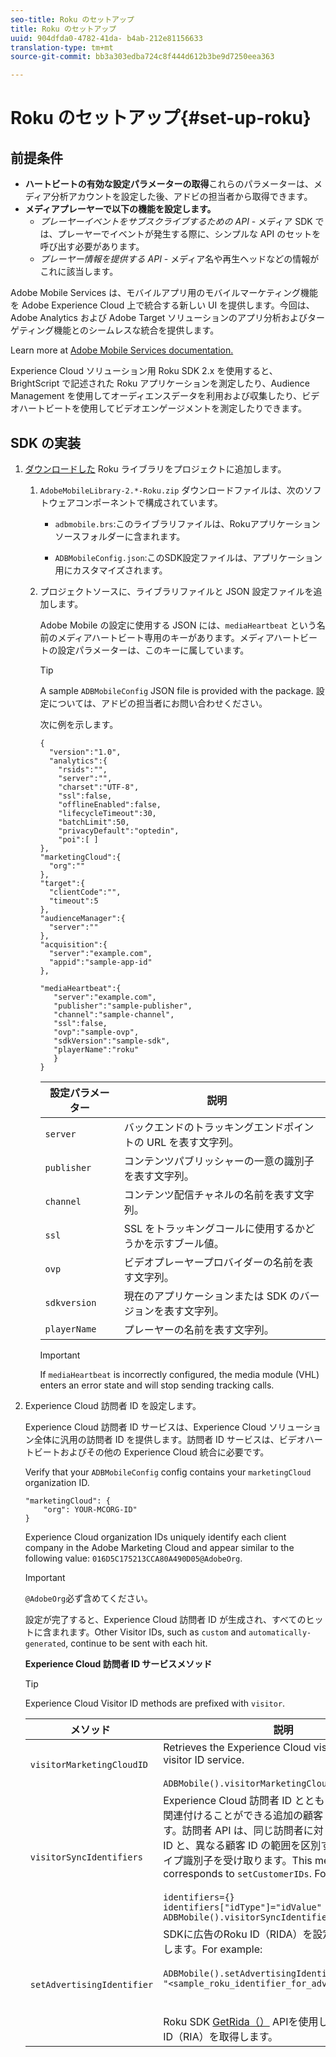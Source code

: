 ```yaml
---
seo-title: Roku のセットアップ
title: Roku のセットアップ
uuid: 904dfda0-4782-41da- b4ab-212e81156633
translation-type: tm+mt
source-git-commit: bb3a303edba724c8f444d612b3be9d7250eea363

---
```



# Roku のセットアップ{#set-up-roku}

## 前提条件

* **ハートビートの有効な設定パラメーターの取得**&#x200B;これらのパラメーターは、メディア分析アカウントを設定した後、アドビの担当者から取得できます。
* **メディアプレーヤーで以下の機能を設定します。**
   * _プレーヤーイベントをサブスクライブするための API_ - メディア SDK では、プレーヤーでイベントが発生する際に、シンプルな API のセットを呼び出す必要があります。
   * _プレーヤー情報を提供する API_ - メディア名や再生ヘッドなどの情報がこれに該当します。

Adobe Mobile Services は、モバイルアプリ用のモバイルマーケティング機能を Adobe Experience Cloud 上で統合する新しい UI を提供します。今回は、Adobe Analytics および Adobe Target ソリューションのアプリ分析およびターゲティング機能とのシームレスな統合を提供します。

Learn more at [Adobe Mobile Services documentation.](https://marketing.adobe.com/resources/help/en_US/mobile/)

Experience Cloud ソリューション用 Roku SDK 2.x を使用すると、BrightScript で記述された Roku アプリケーションを測定したり、Audience Management を使用してオーディエンスデータを利用および収集したり、ビデオハートビートを使用してビデオエンゲージメントを測定したりできます。

## SDK の実装

1. [ダウンロードした](../../sdk-implement/download-sdks.md#section_551A10AD7880426BB29AE52482BB4211) Roku ライブラリをプロジェクトに追加します。

   1. `AdobeMobileLibrary-2.*-Roku.zip` ダウンロードファイルは、次のソフトウェアコンポーネントで構成されています。

      * `adbmobile.brs`:このライブラリファイルは、Rokuアプリケーションソースフォルダーに含まれます。

      * `ADBMobileConfig.json`:このSDK設定ファイルは、アプリケーション用にカスタマイズされます。
   1. プロジェクトソースに、ライブラリファイルと JSON 設定ファイルを追加します。

      Adobe Mobile の設定に使用する JSON には、`mediaHeartbeat` という名前のメディアハートビート専用のキーがあります。メディアハートビートの設定パラメーターは、このキーに属しています。

      >[!TIP]
      >
      >A sample `ADBMobileConfig` JSON file is provided with the package. 設定については、アドビの担当者にお問い合わせください。

      次に例を示します。

      ```
      {
        "version":"1.0", 
        "analytics":{
          "rsids":"",
          "server":"",
          "charset":"UTF-8", 
          "ssl":false, 
          "offlineEnabled":false, 
          "lifecycleTimeout":30, 
          "batchLimit":50, 
          "privacyDefault":"optedin", 
          "poi":[ ]
      },
      "marketingCloud":{
        "org":""
      },
      "target":{ 
        "clientCode":"", 
        "timeout":5
      },
      "audienceManager":{ 
        "server":""
      },
      "acquisition":{ 
        "server":"example.com",
        "appid":"sample-app-id"
      },
      
      "mediaHeartbeat":{ 
         "server":"example.com", 
         "publisher":"sample-publisher", 
         "channel":"sample-channel", 
         "ssl":false,
         "ovp":"sample-ovp", 
         "sdkVersion":"sample-sdk", 
         "playerName":"roku"
         }    
      }
      ```

      | 設定パラメーター | 説明     |
      | --- | --- |
      | `server` | バックエンドのトラッキングエンドポイントの URL を表す文字列。 |
      | `publisher` | コンテンツパブリッシャーの一意の識別子を表す文字列。 |
      | `channel` | コンテンツ配信チャネルの名前を表す文字列。 |
      | `ssl` | SSL をトラッキングコールに使用するかどうかを示すブール値。 |
      | `ovp` | ビデオプレーヤープロバイダーの名前を表す文字列。 |
      | `sdkversion` | 現在のアプリケーションまたは SDK のバージョンを表す文字列。 |
      | `playerName` | プレーヤーの名前を表す文字列。 |

      >[!IMPORTANT]
      >
      >If `mediaHeartbeat` is incorrectly configured, the media module (VHL) enters an error state and will stop sending tracking calls.


1. Experience Cloud 訪問者 ID を設定します。

   Experience Cloud 訪問者 ID サービスは、Experience Cloud ソリューション全体に汎用の訪問者 ID を提供します。訪問者 ID サービスは、ビデオハートビートおよびその他の Experience Cloud 統合に必要です。

   Verify that your `ADBMobileConfig` config contains your `marketingCloud` organization ID.

   ```
   "marketingCloud": {
       "org": YOUR-MCORG-ID"
   }
   ```

   Experience Cloud organization IDs uniquely identify each client company in the Adobe Marketing Cloud and appear similar to the following value: `016D5C175213CCA80A490D05@AdobeOrg`.

   >[!IMPORTANT]
   >
   >`@AdobeOrg`必ず含めてください。

   設定が完了すると、Experience Cloud 訪問者 ID が生成され、すべてのヒットに含まれます。Other Visitor IDs, such as `custom` and `automatically-generated`, continue to be sent with each hit.

   **Experience Cloud 訪問者 ID サービスメソッド**

   >[!TIP]
   >
   >Experience Cloud Visitor ID methods are prefixed with `visitor`.

   |  メソッド   | 説明 |
   | --- | --- |
   | `visitorMarketingCloudID` | Retrieves the Experience Cloud visitor ID from the visitor ID service.  <br/><br/>`ADBMobile().visitorMarketingCloudID()` |
   | `visitorSyncIdentifiers` | Experience Cloud 訪問者 ID とともに、各訪問者に関連付けることができる追加の顧客 ID を設定できます。訪問者 API は、同じ訪問者に対して複数の顧客 ID と、異なる顧客 ID の範囲を区別するための顧客タイプ識別子を受け取ります。This method corresponds to `setCustomerIDs`. For example: <br/><br/>`identifiers={}` <br/>`identifiers["idType"]="idValue"` <br/>`ADBMobile().visitorSyncIdentifiers(identifiers)` |
   | `setAdvertisingIdentifier` | SDKに広告のRoku ID（RIDA）を設定するために使用します。For example: <br/><br/> `ADBMobile().setAdvertisingIdentifier(`<br/>`"<sample_roku_identifier_for_advertising>")`<br/><br/><br/>Roku SDK [GetRida（）](https://developer.roku.com/docs/references/brightscript/interfaces/ifdeviceinfo.md#getrida-as-dynamic) APIを使用して広告のRoku ID（RIA）を取得します。 |

   <!--
    Roku Api Reference: 
    * [Integrating the Roku Advertising Framework](https://sdkdocs.roku.com/display/sdkdoc/Integrating+the+Roku+Advertising+Framework)  
    * [GetRIDA()](https://sdkdocs.roku.com/display/sdkdoc/ifDeviceInfo#ifDeviceInfo-GetRIDA())
    -->

<!--    **Postbacks -** For more information about configuring postbacks, see [Configure Postbacks.](https://marketing.adobe.com/resources/help/en_US/mobile/signals_.html) -->
